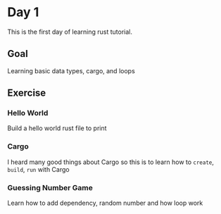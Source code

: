 # Day 1

This is the first day of learning rust tutorial.

## Goal

Learning basic data types, cargo, and loops

## Exercise

### Hello World

Build a hello world rust file to print

### Cargo

I heard many good things about Cargo so this is to learn how to `create`, `build`, `run` with Cargo

### Guessing Number Game

Learn how to add dependency, random number and how loop work
